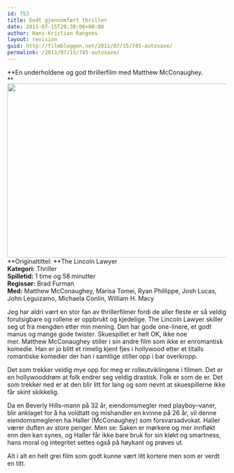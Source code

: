 ```yaml
---
id: 753
title: Godt gjennomført thriller
date: 2011-07-15T20:30:06+00:00
author: Hans-Kristian Rangnes
layout: revision
guid: http://filmbloggen.net/2011/07/15/745-autosave/
permalink: /2011/07/15/745-autosave/
---
```

**En underholdene og god thrillerfilm med Matthew McConaughey.  
** <a href="http://filmbloggen.net/2011/07/15/godt-gjennomfort-thriller/2011_the_lincoln_lawyer_001/" rel="attachment wp-att-748"><img class="alignnone size-medium wp-image-748" src="http://filmbloggen.net/wp-content/uploads//2011/07/2011_the_lincoln_lawyer_001-300x199.jpg" alt="" width="600" height="400" /></a>  
**Originaltittel: **The Lincoln Lawyer  
**Kategori:** Thriller  
**Spilletid:** 1 time og 58 minutter  
**Regissør:** Brad Furman  
**Med:** Matthew McConaughey, Marisa Tomei, Ryan Phillippe, Josh Lucas, John Leguizamo, Michaela Conlin, William H. Macy

Jeg har aldri vært en stor fan av thrillerfilmer fordi de aller fleste er så veldig forutsigbare og rollene er oppbrukt og kjedelige. The Lincoln Lawyer skiller seg ut fra mengden etter min mening. Den har gode one-linere, et godt manus og mange gode twister. Skuespillet er helt OK, ikke noe mer. Matthew McConaughey stiller i sin andre film som ikke er enromantisk komedie. Han er jo blitt et rimelig kjent fjes i hollywood etter et titalls romantiske komedier der han i samtlige stiller opp i bar overkropp.

Det som trekker veldig mye opp for meg er rolleutviklingene i filmen. Det er en hollywooddrøm at folk endrer seg veldig drastisk. Folk er som de er. Det som trekker ned er at den blir litt for lang og som nevnt at skuespillerne ikke får skint skikkelig.

Da en Beverly Hills–mann på 32 år, eiendomsmegler med playboy–vaner, blir anklaget for å ha voldtatt og mishandler en kvinne på 26 år, vil denne eiendomsmegleren ha Haller (McConaughey) som forsvarsadvokat. Haller værer duften av store penger. Men se: Saken er mørkere og mer innfløkt enn den kan synes, og Haller får ikke bare bruk for sin kløkt og smartness, hans moral og integritet settes også på høykant og prøves ut.

Alt i alt en helt grei film som godt kunne vært litt kortere men som er verdt en titt.

<div class="video-shortcode">
</div>
